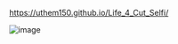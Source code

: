 https://uthem150.github.io/Life_4_Cut_Selfi/

![image](https://github.com/uthem150/Life_4_Cut_Selfi/assets/142042011/58f7c07e-bc16-4630-96f2-3f3e9b42f28d)
